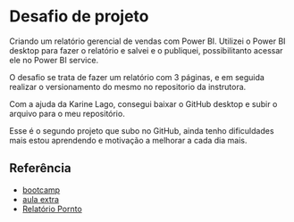 
# Desafio de projeto 

Criando um relatório gerencial de vendas com Power BI. 
Utilizei o Power BI desktop para fazer o relatório e salvei e o publiquei, possibilitanto acessar ele no Power BI service.

O desafio se trata de fazer um relatório com 3 páginas, e em seguida realizar o versionamento do mesmo no repositorio da instrutora. 

Com a ajuda da Karine Lago, consegui baixar o GitHub desktop e subir o arquivo para o meu repositório. 

Esse é o segundo projeto que subo no GitHub, ainda tenho dificuldades mais estou aprendendo e motivação a melhorar a cada dia mais. 

## Referência

 - [bootcamp](https://web.dio.me/track/coding-the-future-sysvision-data-analytics)
 - [aula extra](https://www.youtube.com/watch?v=rTbSsVFeeI0&t=433s)
 - [Relatório Pornto](https://drive.google.com/file/d/1JHJb9tC9d8YKAvutk8pFdfdZ7KP6GR_F/view?usp=sharing)

